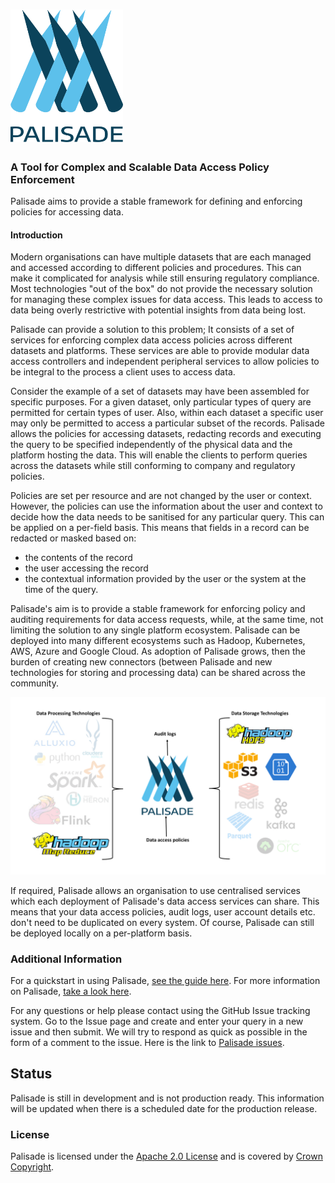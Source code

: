 <!---
Copyright 2020 Crown Copyright

Licensed under the Apache License, Version 2.0 (the "License");
you may not use this file except in compliance with the License.
You may obtain a copy of the License at

  http://www.apache.org/licenses/LICENSE-2.0

Unless required by applicable law or agreed to in writing, software
distributed under the License is distributed on an "AS IS" BASIS,
WITHOUT WARRANTIES OR CONDITIONS OF ANY KIND, either express or implied.
See the License for the specific language governing permissions and
limitations under the License.
--->

# <img src="logos/logo.svg" width="180">
### A Tool for Complex and Scalable Data Access Policy Enforcement

Palisade aims to provide a stable framework for defining and enforcing policies for accessing data.


#### Introduction
Modern organisations can have multiple datasets that are each managed and accessed according to different policies and procedures.
This can make it complicated for analysis while still ensuring regulatory compliance.
Most technologies "out of the box" do not provide the necessary solution for managing these complex issues for data access.
This leads to access to data being overly restrictive with potential insights from data being lost.

Palisade can provide a solution to this problem; It consists of a set of services for enforcing complex data access policies across different datasets and platforms.
These services are able to provide modular data access controllers and independent peripheral services to allow policies to be integral to the process a client uses to access data.

Consider the example of a set of datasets may have been assembled for specific purposes.
For a given dataset, only particular types of query are permitted for certain types of user.
Also, within each dataset a specific user may only be permitted to access a particular subset of the records.
Palisade allows the policies for accessing datasets, redacting records and executing the query to be specified independently of the physical data and the platform hosting the data.
This will enable the clients to perform queries across the datasets while still conforming to company and regulatory policies.  

Policies are set per resource and are not changed by the user or context.
However, the policies can use the information about the user and context to decide how the data needs to be sanitised for any particular query.
This can be applied on a per-field basis.
This means that fields in a record can be redacted or masked based on:
* the contents of the record
* the user accessing the record 
* the contextual information provided by the user or the system at the time of the query.



Palisade's aim is to provide a stable framework for enforcing policy and auditing requirements for data access requests, while, at the same time, not limiting the solution to any single platform ecosystem.
Palisade can be deployed into many different ecosystems such as Hadoop, Kubernetes, AWS, Azure and Google Cloud.
As adoption of Palisade grows, then the burden of creating new connectors (between Palisade and new technologies for storing and processing data) can be shared across the community.


![Palisade Overview](img/Palisade_overview.png)


If required, Palisade allows an organisation to use centralised services which each deployment of Palisade's data access services can share.
This means that your data access policies, audit logs, user account details etc. don't need to be duplicated on every system.
Of course, Palisade can still be deployed locally on a per-platform basis.


### Additional Information 
For a quickstart in using Palisade, [see the guide here](QUICKSTART.md).
For more information on Palisade, [take a look here](https://gchq.github.io/Palisade/doc/developer_guide.html).


For any questions or help please contact using the GitHub Issue tracking system.
Go to the Issue page and create and enter your query in a new issue and then submit.
We will try to respond as quick as possible in the form of a comment to the issue.
Here is the link to [Palisade issues](https://www.github.com/gchq/Palisade/issues).

## Status
Palisade is still in development and is not production ready.
This information will be updated when there is a scheduled date for the production release.

### License
Palisade is licensed under the [Apache 2.0 License](https://www.apache.org/licenses/LICENSE-2.0) and is covered by [Crown Copyright](https://www.nationalarchives.gov.uk/information-management/re-using-public-sector-information/copyright-and-re-use/crown-copyright/).

